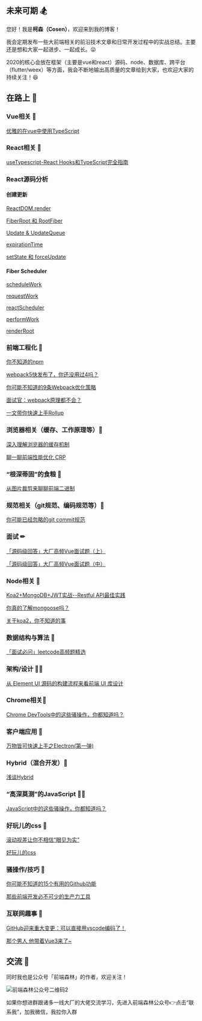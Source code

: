 ## 未来可期 🏂
您好！我是**柯森（Cosen）**，欢迎来到我的博客！

我会定期发布一些大前端相关的前沿技术文章和日常开发过程中的实战总结。主要还是想和大家一起进步、一起成长。:stuck_out_tongue_winking_eye:

2020的核心会放在框架（主要是vue和react）源码、node、数据库、跨平台（flutter/weex）等方面，我会不断地输出高质量的文章给到大家，也欢迎大家的持续关注！:satisfied:

## 在路上 :bicyclist:

### Vue相关 🏈
[优雅的在vue中使用TypeScript](https://github.com/Cosen95/blog/issues/4)

### React相关 🏉
[useTypescript-React Hooks和TypeScript完全指南](https://github.com/Cosen95/blog/issues/3)

### React源码分析

#### 创建更新

[ReactDOM.render](https://github.com/Cosen95/blog/issues/52)

[FiberRoot 和 RootFiber](https://github.com/Cosen95/blog/issues/53)

[Update & UpdateQueue](https://github.com/Cosen95/blog/issues/54)

[expirationTime](https://github.com/Cosen95/blog/issues/55)

[setState 和 forceUpdate](https://github.com/Cosen95/blog/issues/56)

#### Fiber Scheduler

[scheduleWork](https://github.com/Cosen95/blog/issues/57)

[requestWork](https://github.com/Cosen95/blog/issues/58)

[reactScheduler](https://github.com/Cosen95/blog/issues/59)

[performWork](https://github.com/Cosen95/blog/issues/60)

[renderRoot](https://github.com/Cosen95/blog/issues/61)

### 前端工程化 🚀
[你不知道的npm](https://github.com/Cosen95/blog/issues/8)

[webpack5快发布了，你还没用过4吗？](https://github.com/Cosen95/blog/issues/1)

[你可能不知道的9条Webpack优化策略](https://github.com/Cosen95/blog/issues/46)

[面试官：webpack原理都不会？](https://github.com/Cosen95/blog/issues/48)

[一文带你快速上手Rollup](https://github.com/Cosen95/blog/issues/50)

### 浏览器相关（缓存、工作原理等）🦊
[深入理解浏览器的缓存机制](https://github.com/Cosen95/blog/issues/2)

[聊一聊前端性能优化 CRP](https://github.com/Cosen95/blog/issues/45)

### “根深蒂固”的食粮 🏇
[从图片裁剪来聊聊前端二进制](https://github.com/Cosen95/blog/issues/49)

### 规范相关（git规范、编码规范等）🐳
[你可能已经忽略的git commit规范](https://github.com/Cosen95/blog/issues/6)

### 面试 ✏
[「源码级回答」大厂高频Vue面试题（上）](https://github.com/Cosen95/blog/issues/43)

[「源码级回答」大厂高频Vue面试题（中）](https://github.com/Cosen95/blog/issues/44)


### Node相关 🙈
[Koa2+MongoDB+JWT实战--Restful API最佳实践](https://github.com/Cosen95/blog/issues/9)

[你真的了解mongoose吗？](https://github.com/Cosen95/blog/issues/10)

[关于koa2，你不知道的事](https://github.com/Cosen95/blog/issues/12)

### 数据结构与算法 🍪
[「面试必问」leetcode高频题精选](https://github.com/Cosen95/blog/issues/40)

### 架构/设计 👨‍🌾
[从 Element UI 源码的构建流程来看前端 UI 库设计](https://github.com/Cosen95/blog/issues/42)

### Chrome相关🍩
[Chrome DevTools中的这些骚操作，你都知道吗？](https://github.com/Cosen95/blog/issues/38)

### 客户端应用 🍓
[万物皆可快速上手之Electron(第一弹)](https://github.com/Cosen95/blog/issues/62)

### Hybrid（混合开发）🦁
[浅谈Hybrid](https://github.com/Cosen95/blog/issues/7)

### “高深莫测”的JavaScript 👨‍🚀
[JavaScript中的这些骚操作，你都知道吗？](https://github.com/Cosen95/blog/issues/39)

### 好玩儿的css 🎃
[滚动视差让你不相信“眼见为实”](https://github.com/Cosen95/blog/issues/5)

[好玩儿的css](https://github.com/Cosen95/blog/issues/11)

### 骚操作/技巧 🦐
[你可能不知道的15个有用的Github功能](https://github.com/Cosen95/blog/issues/41)

[那些前端开发必不可少的生产力工具](https://github.com/Cosen95/blog/issues/47)

### 互联网趣事 🌰

[GitHub迎来重大变更：可以直接用vscode编码了！](https://github.com/Cosen95/blog/issues/26)

[那个男人 他带着Vue3来了~](https://github.com/Cosen95/blog/issues/51)

## 交流 🍻
同时我也是公众号「前端森林」的作者，欢迎关注！

![前端森林公众号二维码2](https://user-images.githubusercontent.com/26785201/90368733-1ed53d00-e09d-11ea-9be5-8c39826d3209.png)

如果你想进群跟诸多一线大厂的大佬交流学习，先进入前端森林公众号👉点击“联系我”，加我微信，我拉你入群
